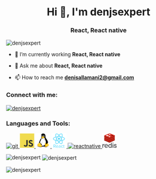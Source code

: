 <h1 align="center">Hi 👋, I'm denjsexpert</h1>
<h3 align="center">React, React native</h3>

<p align="left"> <img src="https://komarev.com/ghpvc/?username=denjsexpert&label=Profile%20views&color=0e75b6&style=flat" alt="denjsexpert" /> </p>

- 🌱 I’m currently working **React, React native**

- 💬 Ask me about **React, React native**

- 📫 How to reach me **denisallamani2@gmail.com**

<h3 align="left">Connect with me:</h3>
<p align="left">
<a href="https://dev.to/denjsexpert" target="blank"><img align="center" src="https://raw.githubusercontent.com/rahuldkjain/github-profile-readme-generator/master/src/images/icons/Social/devto.svg" alt="denjsexpert" height="30" width="40" /></a>
</p>

<h3 align="left">Languages and Tools:</h3>
<p align="left"> <a href="https://git-scm.com/" target="_blank" rel="noreferrer"> <img src="https://www.vectorlogo.zone/logos/git-scm/git-scm-icon.svg" alt="git" width="40" height="40"/> </a> <a href="https://developer.mozilla.org/en-US/docs/Web/JavaScript" target="_blank" rel="noreferrer"> <img src="https://raw.githubusercontent.com/devicons/devicon/master/icons/javascript/javascript-original.svg" alt="javascript" width="40" height="40"/> </a> <a href="https://www.linux.org/" target="_blank" rel="noreferrer"> <img src="https://raw.githubusercontent.com/devicons/devicon/master/icons/linux/linux-original.svg" alt="linux" width="40" height="40"/> </a> <a href="https://reactjs.org/" target="_blank" rel="noreferrer"> <img src="https://raw.githubusercontent.com/devicons/devicon/master/icons/react/react-original-wordmark.svg" alt="react" width="40" height="40"/> </a> <a href="https://reactnative.dev/" target="_blank" rel="noreferrer"> <img src="https://reactnative.dev/img/header_logo.svg" alt="reactnative" width="40" height="40"/> </a> <a href="https://redis.io" target="_blank" rel="noreferrer"> <img src="https://raw.githubusercontent.com/devicons/devicon/master/icons/redis/redis-original-wordmark.svg" alt="redis" width="40" height="40"/> </a> </p>

<p><img align="left" src="https://github-readme-stats.vercel.app/api/top-langs?username=denjsexpert&show_icons=true&locale=en&layout=compact" alt="denjsexpert" /></p>

<p>&nbsp;<img align="center" src="https://github-readme-stats.vercel.app/api?username=denjsexpert&show_icons=true&locale=en" alt="denjsexpert" /></p>

<p><img align="center" src="https://github-readme-streak-stats.herokuapp.com/?user=denjsexpert&" alt="denjsexpert" /></p>
